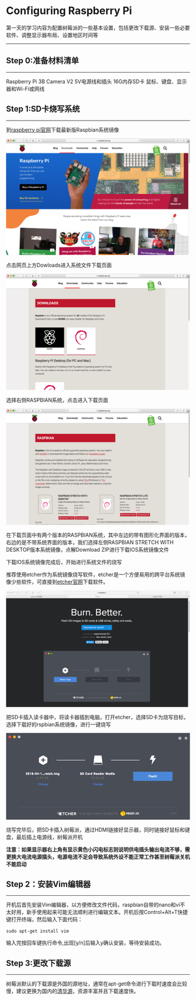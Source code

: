 # Configuring Raspberry Pi

第一天的学习内容为配置树莓派的一些基本设置，包括更改下载源、安装一些必要软件、调整显示器布局、设置地区时间等

***

## Step 0:准备材料清单

***

Raspberry Pi 3B
Camera V2
5V电源线和插头
16G内存SD卡
鼠标、键盘、显示器和Wi-Fi或网线

## Step 1:SD卡烧写系统

***

到[raspberry pi官网](https://www.raspberrypi.org)下载最新版Raspbian系统镜像

![image1](https://raw.githubusercontent.com/TonyStark1997/OpenCV-Raspberry_Pi/master/Day_1/Image/屏幕快照%202018-09-08%20下午1.15.56.png)

点击网页上方Dowloads进入系统文件下载页面

![image2](https://raw.githubusercontent.com/TonyStark1997/OpenCV-Raspberry_Pi/master/Day_1/Image/屏幕快照%202018-09-08%20下午1.16.25.png)

选择右侧RASPBIAN系统，点击进入下载页面

![image3](https://raw.githubusercontent.com/TonyStark1997/OpenCV-Raspberry_Pi/master/Day_1/Image/屏幕快照%202018-09-08%20下午1.16.43.png)

在下载页面中有两个版本的RASPBIAN系统，其中左边的带有图形化界面的版本，右边的是不带系统界面的版本，我们选择左侧RASPBIAN STRETCH WITH DESKTOP版本系统镜像，点解Download ZIP进行下载IOS系统镜像文件

下载IOS系统镜像完成后，开始进行系统文件的烧写

推荐使用etcher作为系统镜像烧写软件，etcher是一个方便易用的跨平台系统镜像少些软件，可直接到[etcher官网](https://etcher.io)下载软件。

![image4](https://raw.githubusercontent.com/TonyStark1997/OpenCV-Raspberry_Pi/master/Day_1/Image/屏幕快照%202018-09-08%20下午1.40.50.png)

把SD卡插入读卡器中，将读卡器插到电脑，打开etcher，选择SD卡为烧写目标，选择下载好的rspbian系统镜像，进行一键烧写

![image5](https://raw.githubusercontent.com/TonyStark1997/OpenCV-Raspberry_Pi/master/Day_1/Image/屏幕快照%202018-09-08%20下午1.44.33.png)

烧写完毕后，把SD卡插入树莓派，通过HDMI链接好显示器，同时链接好鼠标和键盘，最后插上电源线，树莓派开机

**注意：如果显示器右上角有显示黄色小闪电标志则说明供电插头输出电流不够，需更换大电流电源插头，电源电流不足会导致系统外设不能正常工作甚至树莓派关机不能启动**

## Step 2：安装Vim编辑器

***

开机后首先安装Vim编辑器，以方便修改文件代码，raspbian自带的nano和vi不太好用，新手使用起来可能无法顺利进行编辑文本。开机后按Control+Alt+T快捷键打开终端，然后输入下面代码：
```shell
sudo apt-get install vim
```

输入完按回车键执行命令,出现[y/n]后输入y确认安装，等待安装成功。

## Step 3:更改下载源

***

树莓派默认的下载源是外国的源地址，通常在apt-get命令进行下载时速度会比较慢，建议更换为国内的[清华源](https://mirrors.tuna.tsinghua.edu.cn)，资源丰富并且下载速度快。
